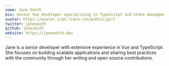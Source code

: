 ```yaml
---
name: Jane Smith
bio: Senior Vue developer specializing in TypeScript and state management patterns
avatar: https://avatar.iran.liara.run/public/girl
twitter: janesmith
github: janesmith
website: https://janesmith.dev
---
```


Jane is a senior developer with extensive experience in Vue and TypeScript. She focuses on building scalable applications and sharing best practices with the community through her writing and open source contributions.
